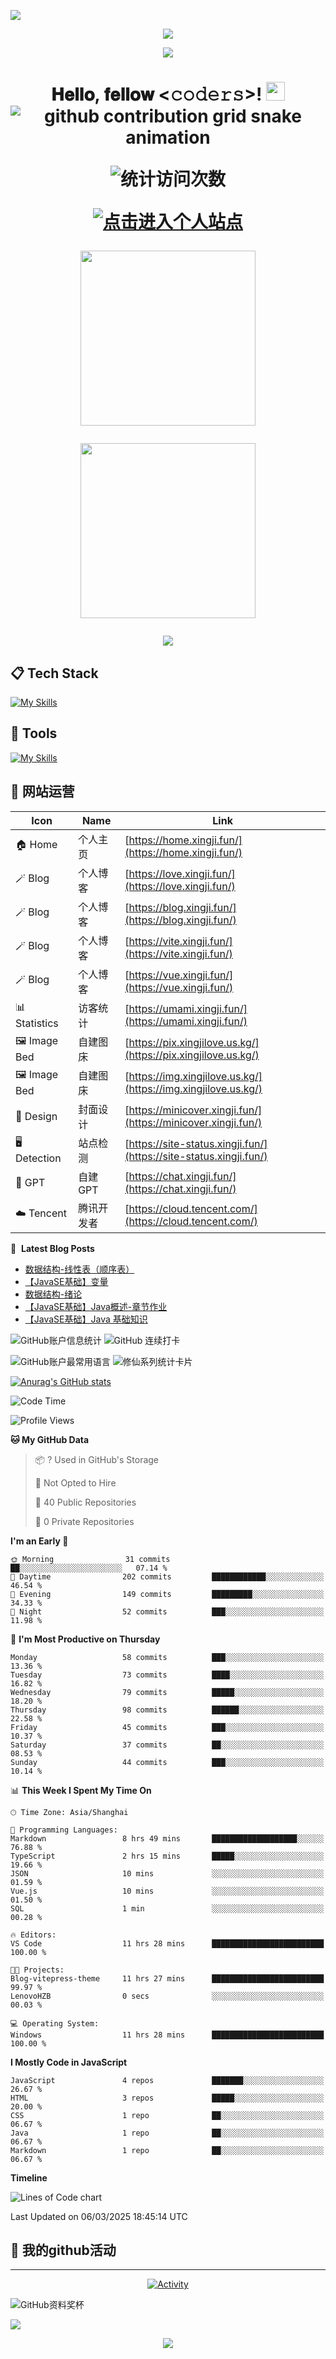 [<img src="./static/hello.png">](https://home.xingji.fun/)

<p align="center">
<img src="https://capsule-render.vercel.app/api?type=waving&color=timeGradient&height=300&&section=header&text=HI%20THERE!&fontSize=90&fontAlign=50&fontAlignY=30&desc=I%20AM%20XINGJI%20%F0%9F%91%8B&descAlign=50&descSize=30&descAlignY=60&animation=twinkling" />
</p>

<p align="center">
<img src="https://readme-typing-svg.demolab.com?font=Orbitron&size=25&pause=1000&center=true&vCenter=true&random=false&width=600&lines=Welcome+to+my+GitHub+profile+page!;I+am+XINGJI+obsessed+with+programming!" />
</p>

<h1 align="center">𝐇𝐞𝐥𝐥𝐨, 𝐟𝐞𝐥𝐥𝐨𝐰 <𝚌𝚘𝚍𝚎𝚛𝚜></𝚌𝚘𝚍𝚎𝚛𝚜>! <img src="./static/image.gif" width="30px" alt=""><br>
 
<picture>
  <source media="(prefers-color-scheme: dark)" srcset="https://raw.githubusercontent.com/XingJi-love/XingJi-love//output/github-contribution-grid-snake-dark.svg">
  <source media="(prefers-color-scheme: light)" srcset="https://raw.githubusercontent.com/XingJi-love/XingJi-love/output/github-contribution-grid-snake.svg">
  <img alt="github contribution grid snake animation" src="https://raw.githubusercontent.com/XingJi-love/XingJi-love/output/github-contribution-grid-snake.svg">
</picture>

![ 统计访问次数](https://profile-counter.glitch.me/XingJi-love/count.svg)

[<img src="./static/icons.png" alt="点击进入个人站点">](https://home.xingji.fun)

<p align="center"><img align="center" width="280" src="./static/menu-logo.svg#gh-dark-mode-only"/></p>
<p align="center"><img align="center" width="280" src="./static/menu-logo-light.svg#gh-light-mode-only"/></p>

<p align="center">
  <a href="https://skillicons.dev">
    <img src="https://skillicons.dev/icons?i=github,git,c,java,js,css,kali,ubuntu,linux,idea,eclipse,vscode,visualstudio,webstorm,sublime,vercel,netlify" />
  </a>
</p>

## 📋 Tech Stack

[![My Skills](https://skillicons.dev/icons?i=c,go,rust,python,arduino,lua,nodejs,php,react,next,vue,nuxt,angular,express,tailwindcss,redux,bootstrap,html,css,js,jquery,ts,less,scss,fastapi,django,flask,pytorch,tensorflow,opencv,qt,electron,tauri,threejs)](https://skillicons.dev)

## 🔨 Tools

[![My Skills](https://skillicons.dev/icons?i=mysql,sqlite,redis,postgresql,rabbitmq,docker,kubernetes,nginx,git,npm,pnpm,yarn,vite,vitest,webpack,babel,cmake,anaconda,github,grafana,githubactions,jenkins,figma,aws,azure,gcp,cloudflare,vercel,netlify,heroku)](https://skillicons.dev)

## 📲 网站运营

| Icon         | Name             | Link                                               |
|--------------|------------------|----------------------------------------------------|
| 🏠 Home      | 个人主页         | [https://home.xingji.fun/](https://home.xingji.fun/)  |
| 🪄 Blog      | 个人博客         | [https://love.xingji.fun/](https://love.xingji.fun/) |
| 🪄 Blog      | 个人博客         | [https://blog.xingji.fun/](https://blog.xingji.fun/) |
| 🪄 Blog      | 个人博客         | [https://vite.xingji.fun/](https://vite.xingji.fun/) |
| 🪄 Blog      | 个人博客         | [https://vue.xingji.fun/](https://vue.xingji.fun/) |
| 📊 Statistics| 访客统计         | [https://umami.xingji.fun/](https://umami.xingji.fun/) |
| 🖼️ Image Bed | 自建图床         | [https://pix.xingjilove.us.kg/](https://pix.xingjilove.us.kg/) |  
| 🖼️ Image Bed | 自建图床         | [https://img.xingjilove.us.kg/](https://img.xingjilove.us.kg/) |  
| 🎨 Design    | 封面设计         | [https://minicover.xingji.fun/](https://minicover.xingji.fun/) |
| 🖥️ Detection | 站点检测         | [https://site-status.xingji.fun/](https://site-status.xingji.fun/) |
| 🤖 GPT       | 自建GPT          | [https://chat.xingji.fun/](https://chat.xingji.fun/) |
| ☁️ Tencent   | 腾讯开发者       | [https://cloud.tencent.com/](https://cloud.tencent.com/) |

📕 &nbsp;**Latest Blog Posts**
<!-- BLOG-POST-LIST:START -->
- [数据结构-线性表（顺序表）](https://xingji.fun/posts/20241024/)
- [【JavaSE基础】变量](https://xingji.fun/posts/10000/)
- [数据结构-绪论](https://xingji.fun/posts/20240907/)
- [【JavaSE基础】Java概述-章节作业](https://xingji.fun/posts/18951/)
- [【JavaSE基础】Java 基础知识](https://xingji.fun/posts/64063/)
<!-- BLOG-POST-LIST:END -->

![GitHub账户信息统计](https://github-readme-stats.vercel.app/api?username=XingJi-love&show_icons=true&theme=tokyonight)                         ![GitHub 连续打卡](https://streak-stats.demolab.com/?user=XingJi-love)

![GitHub账户最常用语言](https://github-readme-stats.vercel.app/api/top-langs/?username=XingJi-love&theme=tokyonight)                            ![修仙系列统计卡片](https://github-immortality.vercel.app/api?username=XingJi-love)

[![Anurag's GitHub stats](https://github-readme-stats.vercel.app/api?username=XingJi-love)](https://github.com/anuraghazra/github-readme-stats)

<!--START_SECTION:waka-->
![Code Time](http://img.shields.io/badge/Code%20Time-21%20hrs%2030%20mins-blue)

![Profile Views](http://img.shields.io/badge/Profile%20Views-0-blue)

**🐱 My GitHub Data** 

> 📦 ? Used in GitHub's Storage 
 > 
> 🚫 Not Opted to Hire
 > 
> 📜 40 Public Repositories 
 > 
> 🔑 0 Private Repositories 
 > 
**I'm an Early 🐤** 

```text
🌞 Morning                31 commits          ██░░░░░░░░░░░░░░░░░░░░░░░   07.14 % 
🌆 Daytime                202 commits         ████████████░░░░░░░░░░░░░   46.54 % 
🌃 Evening                149 commits         █████████░░░░░░░░░░░░░░░░   34.33 % 
🌙 Night                  52 commits          ███░░░░░░░░░░░░░░░░░░░░░░   11.98 % 
```
📅 **I'm Most Productive on Thursday** 

```text
Monday                   58 commits          ███░░░░░░░░░░░░░░░░░░░░░░   13.36 % 
Tuesday                  73 commits          ████░░░░░░░░░░░░░░░░░░░░░   16.82 % 
Wednesday                79 commits          █████░░░░░░░░░░░░░░░░░░░░   18.20 % 
Thursday                 98 commits          ██████░░░░░░░░░░░░░░░░░░░   22.58 % 
Friday                   45 commits          ███░░░░░░░░░░░░░░░░░░░░░░   10.37 % 
Saturday                 37 commits          ██░░░░░░░░░░░░░░░░░░░░░░░   08.53 % 
Sunday                   44 commits          ███░░░░░░░░░░░░░░░░░░░░░░   10.14 % 
```


📊 **This Week I Spent My Time On** 

```text
🕑︎ Time Zone: Asia/Shanghai

💬 Programming Languages: 
Markdown                 8 hrs 49 mins       ███████████████████░░░░░░   76.88 % 
TypeScript               2 hrs 15 mins       █████░░░░░░░░░░░░░░░░░░░░   19.66 % 
JSON                     10 mins             ░░░░░░░░░░░░░░░░░░░░░░░░░   01.59 % 
Vue.js                   10 mins             ░░░░░░░░░░░░░░░░░░░░░░░░░   01.50 % 
SQL                      1 min               ░░░░░░░░░░░░░░░░░░░░░░░░░   00.28 % 

🔥 Editors: 
VS Code                  11 hrs 28 mins      █████████████████████████   100.00 % 

🐱‍💻 Projects: 
Blog-vitepress-theme     11 hrs 27 mins      █████████████████████████   99.97 % 
LenovoHZB                0 secs              ░░░░░░░░░░░░░░░░░░░░░░░░░   00.03 % 

💻 Operating System: 
Windows                  11 hrs 28 mins      █████████████████████████   100.00 % 
```

**I Mostly Code in JavaScript** 

```text
JavaScript               4 repos             ███████░░░░░░░░░░░░░░░░░░   26.67 % 
HTML                     3 repos             █████░░░░░░░░░░░░░░░░░░░░   20.00 % 
CSS                      1 repo              ██░░░░░░░░░░░░░░░░░░░░░░░   06.67 % 
Java                     1 repo              ██░░░░░░░░░░░░░░░░░░░░░░░   06.67 % 
Markdown                 1 repo              ██░░░░░░░░░░░░░░░░░░░░░░░   06.67 % 
```



**Timeline**

![Lines of Code chart](https://raw.githubusercontent.com/XingJi-love/XingJi-love/main/assets/bar_graph.png)


 Last Updated on 06/03/2025 18:45:14 UTC
<!--END_SECTION:waka-->

## 🚀 我的github活动 
---
<p align="center">
  <a href="https://love.xingji.fun">
    <img src="https://github-readme-activity-graph.vercel.app/graph?username=XingJi-love&theme=github-compact&custom_title=Activity&radius=30&height=300" alt="Activity">
  </a>
</p>

![GitHub资料奖杯](https://github-profile-trophy.vercel.app/?username=XingJi-love&theme=algolia)

![](./profile-3d-contrib/profile-night-rainbow.svg)

<p align="center">
<img src="https://capsule-render.vercel.app/api?type=waving&color=timeGradient&height=300&&section=footer&text=THE%20END!&fontSize=90&fontAlign=50&fontAlignY=70&desc=Hope%20your%20program%20is%20bug-free!&descAlign=50&descSize=30&descAlignY=40&animation=twinkling" />
</p>
